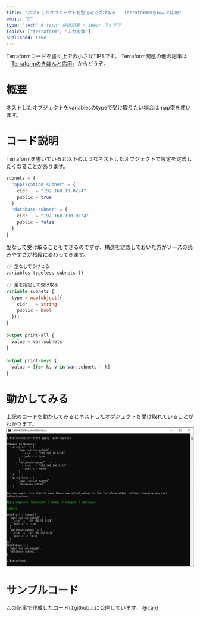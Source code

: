 ```yaml
---
title: "ネストしたオブジェクトを型指定で受け取る - Terraformのきほんと応用"
emoji: "🛴"
type: "tech" # tech: 技術記事 / idea: アイデア
topics: ["terraform", "入力変数"]
published: true
---
```

Terraformコードを書く上での小さなTIPSです。
Terraform関連の他の記事は「[Terraformのきほんと応用](https://zenn.dev/sway/articles/terraform_index_list)」からどうぞ。

# 概要
ネストしたオブジェクトをvariablesのtypeで受け取りたい場合はmap型を使います。

# コード説明
Terraformを書いていると以下のようなネストしたオブジェクトで設定を定義したくなることがあります。
```hcl:terraform.tfvars
subnets = {
  "application-subnet" = {
    cidr   = "192.168.10.0/24"
    public = true
  }
  "database-subnet" = {
    cidr   = "192.168.100.0/24"
    public = false
  }
}
```
型なしで受け取ることもできるのですが、構造を定義しておいた方がソースの読みやすさが格段に変わってきます。
```hcl:main.tf
// 型なしでうけとる
variables typeless-subnets {}

// 型を指定して受け取る
variable subnets {
  type = map(object({
    cidr   = string
    public = bool
  }))
}

output print-all {
  value = var.subnets
}

output print-keys {
  value = [for k, v in var.subnets : k]
}
```

# 動かしてみる
上記のコードを動かしてみるとネストしたオブジェクトを受け取れていることがわかります。
![run sample](/images/terraform_tips_nestobjarg/terraform_tips_nestobjarg_000.jpg)

# サンプルコード
この記事で作成したコードはgithub上に公開しています。
@[card](https://github.com/sway11466/zenn/tree/main/sample_codes/terraform_tips_nestobjarg])
